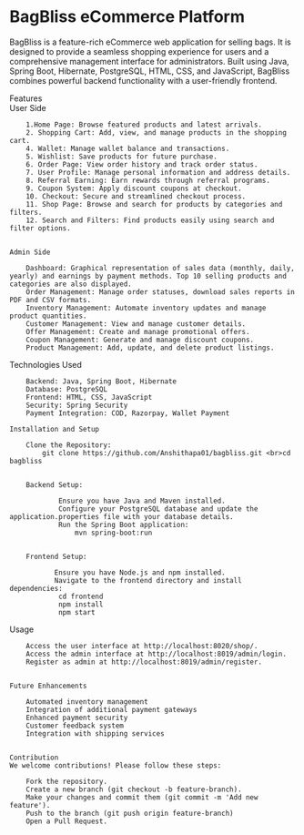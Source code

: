 <h1>BagBliss eCommerce Platform</h1>
    <p>BagBliss is a feature-rich eCommerce web application for selling bags. It is designed to provide a seamless shopping experience for users and a comprehensive management interface for administrators. Built using Java, Spring Boot, Hibernate, PostgreSQL, HTML, CSS, and JavaScript, BagBliss combines powerful backend functionality with a user-friendly frontend.</p>
    

   Features<br>
   User Side
    
        1.Home Page: Browse featured products and latest arrivals.
        2. Shopping Cart: Add, view, and manage products in the shopping cart.
        4. Wallet: Manage wallet balance and transactions.
        5. Wishlist: Save products for future purchase.
        6. Order Page: View order history and track order status.
        7. User Profile: Manage personal information and address details.
        8. Referral Earning: Earn rewards through referral programs.
        9. Coupon System: Apply discount coupons at checkout.
        10. Checkout: Secure and streamlined checkout process.
        11. Shop Page: Browse and search for products by categories and filters.
        12. Search and Filters: Find products easily using search and filter options.
    

    Admin Side
    
        Dashboard: Graphical representation of sales data (monthly, daily, yearly) and earnings by payment methods. Top 10 selling products and categories are also displayed.
        Order Management: Manage order statuses, download sales reports in PDF and CSV formats.
        Inventory Management: Automate inventory updates and manage product quantities.
        Customer Management: View and manage customer details.
        Offer Management: Create and manage promotional offers.
        Coupon Management: Generate and manage discount coupons.
        Product Management: Add, update, and delete product listings.

   Technologies Used
    
        Backend: Java, Spring Boot, Hibernate
        Database: PostgreSQL
        Frontend: HTML, CSS, JavaScript
        Security: Spring Security
        Payment Integration: COD, Razorpay, Wallet Payment

    Installation and Setup

        Clone the Repository:
            git clone https://github.com/Anshithapa01/bagbliss.git <br>cd bagbliss
        
        
        Backend Setup:
            
                Ensure you have Java and Maven installed.
                Configure your PostgreSQL database and update the application.properties file with your database details.
                Run the Spring Boot application:
                    mvn spring-boot:run
                
            
        Frontend Setup:
            
               Ensure you have Node.js and npm installed.
               Navigate to the frontend directory and install dependencies:
                cd frontend
                npm install
                npm start
                

Usage
  
        Access the user interface at http://localhost:8020/shop/.
        Access the admin interface at http://localhost:8019/admin/login.
        Register as admin at http://localhost:8019/admin/register.
    

    Future Enhancements
    
        Automated inventory management
        Integration of additional payment gateways
        Enhanced payment security
        Customer feedback system
        Integration with shipping services
   

    Contribution
    We welcome contributions! Please follow these steps:
    
        Fork the repository.
        Create a new branch (git checkout -b feature-branch).
        Make your changes and commit them (git commit -m 'Add new feature').
        Push to the branch (git push origin feature-branch)
        Open a Pull Request.
    
